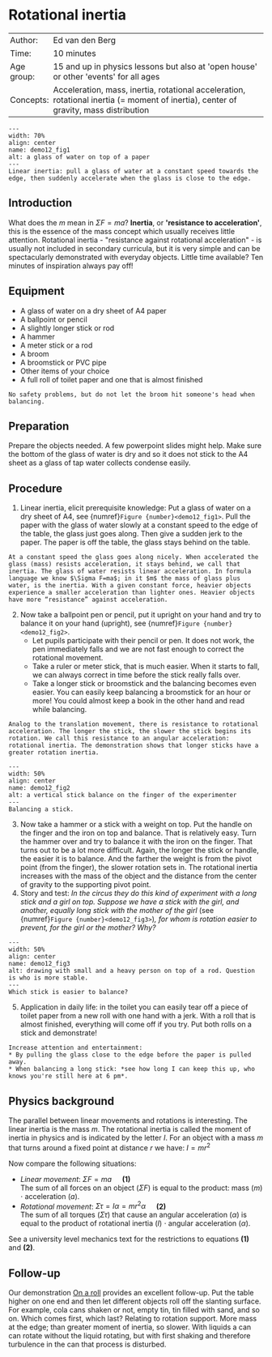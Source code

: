 # Rotational inertia

<table style="width: 100%; border-collapse: collapse; border: none;">
    <tr style="background-color: var(--background-color);">  
        <td style="text-align: left; padding: 3px; border: none; color: var(--text-color)">Author:</td>
        <td style="text-align: left; padding: 3px; border: none; color: var(--text-color)">Ed van den Berg</td>
    </tr>
    <tr style="background-color: var(--background-color);"> 
        <td style="text-align: left; padding: 3px; border: none; color: var(--text-color)">Time:</td>
        <td style="text-align: left; padding: 3px; border: none; color: var(--text-color)">10 minutes</td>
    </tr>
    <tr style="background-color: var(--background-color);"> 
        <td style="text-align: left; padding: 3px; border: none; color: var(--text-color)">Age group:</td>
        <td style="text-align: left; padding: 3px; border: none; color: var(--text-color)">15 and up in physics lessons but also at 'open house' or other 'events' for all ages</td>
    </tr>
    <tr style="background-color: var(--background-color);"> 
        <td style="text-align: left; padding: 3px; border: none; color: var(--text-color)">Concepts:</td>
        <td style="text-align: left; padding: 3px; border: none; color: var(--text-color)">Acceleration, mass, inertia, rotational acceleration, rotational inertia (= moment of inertia), center of gravity, mass distribution</td>
    </tr>
</table>

```{figure} demo12_figure1.jpg
---
width: 70%
align: center
name: demo12_fig1
alt: a glass of water on top of a paper
---
Linear inertia: pull a glass of water at a constant speed towards the edge, then suddenly accelerate when the glass is close to the edge.
```

## Introduction
What does the $m$ mean in $\Sigma F=ma$? **Inertia**, or **'resistance to acceleration'**, this is the essence of the mass concept which usually receives little attention. Rotational inertia - "resistance against rotational acceleration" - is usually not included in secondary curricula, but it is very simple and can be spectacularly demonstrated with everyday objects. Little time available? Ten minutes of inspiration always pay off!

## Equipment
* A glass of water on a dry sheet of A4 paper
* A ballpoint or pencil
* A slightly longer stick or rod
* A hammer
* A meter stick or a rod
* A broom
* A broomstick or PVC pipe
* Other items of your choice
* A full roll of toilet paper and one that is almost finished

```{warning}
No safety problems, but do not let the broom hit someone's head when balancing.
```

## Preparation
Prepare the objects needed. A few powerpoint slides might help. Make sure the bottom of the glass of water is dry and so it does not stick to the A4 sheet as a glass of tap water collects condense easily.

## Procedure
1. Linear inertia, elicit prerequisite knowledge: Put a glass of water on a dry sheet of A4, see {numref}`Figure {number}<demo12_fig1>`. Pull the paper with the glass of water slowly at a constant speed to the edge of the table, the glass just goes along. Then give a sudden jerk to the paper. The paper is off the table, the glass stays behind on the table. 

```{admonition} Explanation
At a constant speed the glass goes along nicely. When accelerated the glass (mass) resists acceleration, it stays behind, we call that inertia. The glass of water resists linear acceleration. In formula language we know $\Sigma F=ma$; in it $m$ the mass of glass plus water, is the inertia. With a given constant force, heavier objects experience a smaller acceleration than lighter ones. Heavier objects have more “resistance” against acceleration.
```
2. Now take a ballpoint pen or pencil, put it upright on your hand and try to balance it on your hand (upright), see {numref}`Figure {number}<demo12_fig2>`. 
    * Let pupils participate with their pencil or pen. It does not work, the pen immediately falls and we are not fast enough to correct the rotational movement. 
    * Take a ruler or meter stick, that is much easier. When it starts to fall, we can always correct in time before the stick really falls over. 
    * Take a longer stick or broomstick and the balancing becomes even easier. You can easily keep balancing a broomstick for an hour or more! You could almost keep a book in the other hand and read while balancing. 

```{admonition} Explanation    
Analog to the translation movement, there is resistance to rotational acceleration. The longer the stick, the slower the stick begins its rotation. We call this resistance to an angular acceleration: rotational inertia. The demonstration shows that longer sticks have a greater rotation inertia.
```

```{figure} demo12_figure2.jpg
---
width: 50%
align: center
name: demo12_fig2
alt: a vertical stick balance on the finger of the experimenter
---
Balancing a stick.
```

3. Now take a hammer or a stick with a weight on top. Put the handle on the finger and the iron on top and balance. That is relatively easy. Turn the hammer over and try to balance it with the iron on the finger. That turns out to be a lot more difficult. Again, the longer the stick or handle, the easier it is to balance. And the farther the weight is from the pivot point (from the finger), the slower rotation sets in. The rotational inertia increases with the mass of the object and the distance from the center of gravity to the supporting pivot point.
4. Story and test: *In the circus they do this kind of experiment with a long stick and a girl on top. Suppose we have a stick with the girl, and another, equally long stick with the mother of the girl* (see {numref}`Figure {number}<demo12_fig3>`)*, for whom is rotation easier to prevent, for the girl or the mother? Why?*

```{figure} demo12_figure3.jpg
---
width: 50%
align: center
name: demo12_fig3
alt: drawing with small and a heavy person on top of a rod. Question is who is more stable.
---
Which stick is easier to balance?
```

5.	Application in daily life: in the toilet you can easily tear off a piece of toilet paper from a new roll with one hand with a jerk. With a roll that is almost finished, everything will come off if you try. Put both rolls on a stick and demonstrate!

```{tip}
Increase attention and entertainment: 
* By pulling the glass close to the edge before the paper is pulled away. 
* When balancing a long stick: *see how long I can keep this up, who knows you're still here at 6 pm*.
```

## Physics background
The parallel between linear movements and rotations is interesting. The linear inertia is the mass $m$. The rotational inertia is called the moment of inertia in physics and is indicated by the letter $I$. For an object with a mass $m$ that turns around a fixed point at distance $r$ we have: $I=mr^2$

Now compare the following situations:
* *Linear movement*: $\Sigma F = ma \quad$ **(1)**\
The sum of all forces on an object ($\Sigma F$) is equal to the product: mass ($m$) $\cdot$ acceleration ($a$).
* *Rotational movement*:  $\Sigma \tau = I\alpha = mr^2\alpha \quad$ **(2)**\
The sum of all torques ($\Sigma \tau$) that cause an angular acceleration ($\alpha$) is equal to the product of rotational inertia ($I$) $\cdot$ angular acceleration ($\alpha$).

See a university level mechanics text for the restrictions to equations **(1)** and **(2)**.

## Follow-up
Our demonstration [On a roll](../demo92/demo92.md) provides an excellent follow-up. Put the table higher on one end and then let different objects roll off the slanting surface. For example, cola cans shaken or not, empty tin, tin filled with sand, and so on. Which comes first, which last? Relating to rotation support. More mass at the edge; than greater moment of inertia, so slower. With liquids a can can rotate without the liquid rotating, but with first shaking and therefore turbulence in the can that process is disturbed.